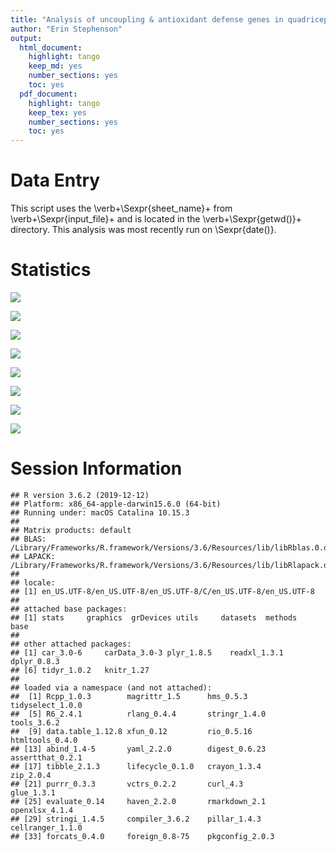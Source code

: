 ```yaml
---
title: "Analysis of uncoupling & antioxidant defense genes in quadriceps muscle from the pups of the maternal particulate inhalation study"
author: "Erin Stephenson"
output:
  html_document:
    highlight: tango
    keep_md: yes
    number_sections: yes
    toc: yes
  pdf_document:
    highlight: tango
    keep_tex: yes
    number_sections: yes
    toc: yes
---
```




# Data Entry


This script uses the \verb+\Sexpr{sheet_name}+ from \verb+\Sexpr{input_file}+ and is located in the \verb+\Sexpr{getwd()}+ directory.  This analysis was most recently run on \Sexpr{date()}.  



# Statistics



![](figures/barplotUcp2-1.png)<!-- -->

![](figures/barplotUcp3-1.png)<!-- -->


![](figures/barplotSod1-1.png)<!-- -->


![](figures/barplotSod2-1.png)<!-- -->


![](figures/barplotCat-1.png)<!-- -->

![](figures/barplotGpx1-1.png)<!-- -->

![](figures/barplotGclm-1.png)<!-- -->

![](figures/barplot-combined-1.png)<!-- -->
# Session Information


```
## R version 3.6.2 (2019-12-12)
## Platform: x86_64-apple-darwin15.6.0 (64-bit)
## Running under: macOS Catalina 10.15.3
## 
## Matrix products: default
## BLAS:   /Library/Frameworks/R.framework/Versions/3.6/Resources/lib/libRblas.0.dylib
## LAPACK: /Library/Frameworks/R.framework/Versions/3.6/Resources/lib/libRlapack.dylib
## 
## locale:
## [1] en_US.UTF-8/en_US.UTF-8/en_US.UTF-8/C/en_US.UTF-8/en_US.UTF-8
## 
## attached base packages:
## [1] stats     graphics  grDevices utils     datasets  methods   base     
## 
## other attached packages:
## [1] car_3.0-6     carData_3.0-3 plyr_1.8.5    readxl_1.3.1  dplyr_0.8.3  
## [6] tidyr_1.0.2   knitr_1.27   
## 
## loaded via a namespace (and not attached):
##  [1] Rcpp_1.0.3        magrittr_1.5      hms_0.5.3         tidyselect_1.0.0 
##  [5] R6_2.4.1          rlang_0.4.4       stringr_1.4.0     tools_3.6.2      
##  [9] data.table_1.12.8 xfun_0.12         rio_0.5.16        htmltools_0.4.0  
## [13] abind_1.4-5       yaml_2.2.0        digest_0.6.23     assertthat_0.2.1 
## [17] tibble_2.1.3      lifecycle_0.1.0   crayon_1.3.4      zip_2.0.4        
## [21] purrr_0.3.3       vctrs_0.2.2       curl_4.3          glue_1.3.1       
## [25] evaluate_0.14     haven_2.2.0       rmarkdown_2.1     openxlsx_4.1.4   
## [29] stringi_1.4.5     compiler_3.6.2    pillar_1.4.3      cellranger_1.1.0 
## [33] forcats_0.4.0     foreign_0.8-75    pkgconfig_2.0.3
```
